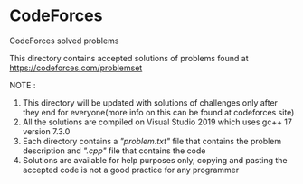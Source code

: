 # CodeForces
CodeForces solved problems

This directory contains accepted solutions of problems found at https://codeforces.com/problemset

NOTE : 
1) This directory will be updated with solutions of challenges only after they end for everyone(more info 
on this can be found at codeforces site)
2) All the solutions are compiled on Visual Studio 2019 which uses gc++ 17 version 7.3.0
3) Each directory contains a *"problem.txt"* file that contains the problem description and *".cpp"* file that contains the code
4) Solutions are available for help purposes only, copying and pasting the accepted code is not a good practice for any programmer
